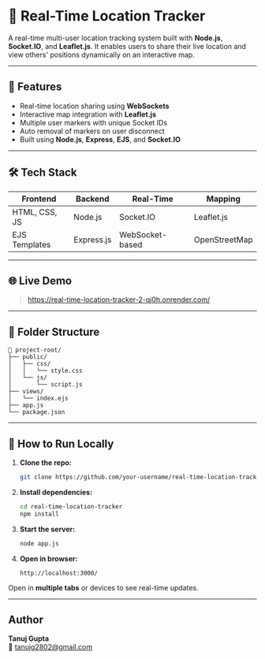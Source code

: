 # 📍 Real-Time Location Tracker

A real-time multi-user location tracking system built with **Node.js**, **Socket.IO**, and **Leaflet.js**. It enables users to share their live location and view others' positions dynamically on an interactive map.

---

## 🚀 Features

-  Real-time location sharing using **WebSockets**
-  Interactive map integration with **Leaflet.js**
-  Multiple user markers with unique Socket IDs
-  Auto removal of markers on user disconnect
-  Built using **Node.js**, **Express**, **EJS**, and **Socket.IO**

---

## 🛠️ Tech Stack

| Frontend       | Backend     | Real-Time       | Mapping      |
|----------------|-------------|-----------------|--------------|
| HTML, CSS, JS  | Node.js     | Socket.IO       | Leaflet.js   |
| EJS Templates  | Express.js  | WebSocket-based | OpenStreetMap |

---

## 🌐 Live Demo

> https://real-time-location-tracker-2-qj0h.onrender.com/

---

## 📂 Folder Structure

```
📁 project-root/
├── public/
│   ├── css/
│   │   └── style.css
│   └── js/
│       └── script.js
├── views/
│   └── index.ejs
├── app.js
└── package.json
```

---

## 🧪 How to Run Locally

1. **Clone the repo:**
   ```bash
   git clone https://github.com/your-username/real-time-location-tracker.git
   ```

2. **Install dependencies:**
   ```bash
   cd real-time-location-tracker
   npm install
   ```

3. **Start the server:**
   ```bash
   node app.js
   ```

4. **Open in browser:**
   ```
   http://localhost:3000/
   ```

 Open in **multiple tabs** or devices to see real-time updates.

---

## Author

**Tanuj Gupta**  
📧 tanujg2802@gmail.com  

